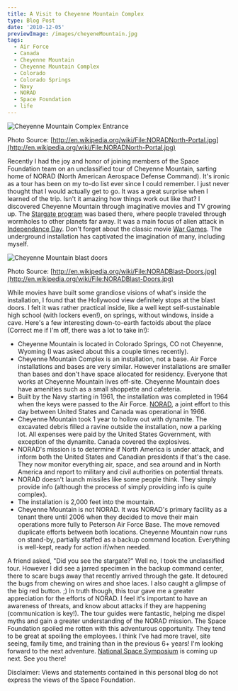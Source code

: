 ```yaml
---
title: A Visit to Cheyenne Mountain Complex
type: Blog Post
date: '2010-12-05'
previewImage: /images/cheyeneMountain.jpg
tags:
  - Air Force
  - Canada
  - Cheyenne Mountain
  - Cheyenne Mountain Complex
  - Colorado
  - Colorado Springs
  - Navy
  - NORAD
  - Space Foundation
  - life
---
```

![Cheyenne Mountain Complex Entrance](/images/cheyenneMountain.jpg)

Photo Source: [http://en.wikipedia.org/wiki/File:NORADNorth-Portal.jpg](http://en.wikipedia.org/wiki/File:NORADNorth-Portal.jpg)

Recently I had the joy and honor of joining members of the Space Foundation team on an unclassified tour of Cheyenne Mountain, sarting home of NORAD (North American Aerospace Defense Command). It's ironic as a tour has been on my to-do list ever since I could remember. I just never thought that I would actually get to go. It was a great surprise when I learned of the trip. Isn't it amazing how things work out like that? I discovered Cheyenne Mountain through imaginative movies and TV growing up. The [Stargate program](http://stargate.mgm.com/) was based there, where people traveled through wormholes to other planets far away. It was a main focus of alien attack in [Independance Day](http://www.rottentomatoes.com/m/1071806-independence_day/). Don't forget about the classic movie [War Games](http://www.rottentomatoes.com/m/wargames/). The underground installation has captivated the imagination of many, including myself.

![Cheyenne Mountain blast doors](/images/cheyenneMountainBlastDoors.jpg)

Photo Source: [http://en.wikipedia.org/wiki/File:NORADBlast-Doors.jpg](http://en.wikipedia.org/wiki/File:NORADBlast-Doors.jpg) 

While movies have built some grandiose visions of what's inside the installation, I found that the Hollywood view definitely stops at the blast doors. I felt it was rather practical inside, like a well kept self-sustainable high school (with lockers even!), on springs, without windows, inside a cave. Here's a few interesting down-to-earth factoids about the place (Correct me if I'm off, there was a lot to take in!):

*   Cheyenne Mountain is located in Colorado Springs, CO not Cheyenne, Wyoming (I was asked about this a couple times recently).
*   Cheyenne Mountain Complex is an installation, not a base. Air Force installations and bases are very similar. However installations are smaller than bases and don't have space allocated for residency. Everyone that works at Cheyenne Mountain lives off-site. Cheyenne Mountain does have amenities such as a small shoppette and cafeteria.
*   Built by the Navy starting in 1961, the installation was completed in 1964 when the keys were passed to the Air Force. [NORAD](http://www.norad.mil/), a joint effort to this day between United States and Canada was operational in 1966.
*   Cheyenne Mountain took 1 year to hollow out with dynamite. The excavated debris filled a ravine outside the installation, now a parking lot. All expenses were paid by the United States Government, with exception of the dynamite. Canada covered the explosives.
*   NORAD's mission is to determine if North America is under attack, and inform both the United States and Canadian presidents if that's the case. They now monitor everything air, space, and sea around and in North America and report to military and civil authorities on potential threats.
*   NORAD doesn't launch missiles like some people think. They simply provide info (although the process of simply providing info is quite complex).
*   The installation is 2,000 feet into the mountain.
*   Cheyenne Mountain is not NORAD. It was NORAD's primary facility as a tenant there until 2006 when they decided to move their main operations more fully to Peterson Air Force Base. The move removed duplicate efforts between both locations. Cheyenne Mountain now runs on stand-by, partially staffed as a backup command location. Everything is well-kept, ready for action if/when needed.

A friend asked, "Did you see the stargate?" Well no, I took the unclassified tour. However I did see a jarred specimen in the backup command center, there to scare bugs away that recently arrived through the gate. It detoured the bugs from chewing on wires and shoe laces. I also caught a glimpse of the big red button. ;) In truth though, this tour gave me a greater appreciation for the efforts of NORAD. I feel it's important to have an awareness of threats, and know about attacks if they are happening (communication is key!). The tour guides were fantastic, helping me dispel myths and gain a greater understanding of the NORAD mission. The Space Foundation spoiled me rotten with this adventurous opportunity. They tend to be great at spoiling the employees. I think I've had more travel, site seeing, family time, and training than in the previous 6+ years! I'm looking forward to the next adventure. [National Space Symposium](http://www.nationalspacesymposium.org) is coming up next. See you there!

Disclaimer: Views and statements contained in this personal blog do not express the views of the Space Foundation.
